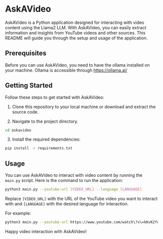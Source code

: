 # AskAVideo

AskAVideo is a Python application designed for interacting with video content using the Llama2 LLM. With AskAVideo, you can easily extract information and insights from YouTube videos and other sources. This README will guide you through the setup and usage of the application.

## Prerequisites

Before you can use AskAVideo, you need to have the ollama installed on your machine.
Ollama is accessible through https://ollama.ai/


## Getting Started

Follow these steps to get started with AskAVideo:

1. Clone this repository to your local machine or download and extract the source code.

2. Navigate to the project directory.

```bash
cd askavideo
```

3. Install the required dependencies:

```bash
pip install -r requirements.txt
```

## Usage

You can use AskAVideo to interact with video content by running the `main.py` script. Here is the command to run the application:

```bash
python3 main.py --youtube-url [VIDEO_URL] --language [LANGUAGE]
```

Replace `[VIDEO_URL]` with the URL of the YouTube video you want to interact with and `[LANGUAGE]` with the desired language for interaction.

For example:

```bash
python3 main.py --youtube-url https://www.youtube.com/watch\?v\=kKvK2foOTJM\&t\=1s\&ab_channel\=TEDxTalks --language English
```


Happy video interaction with AskAVideo!
